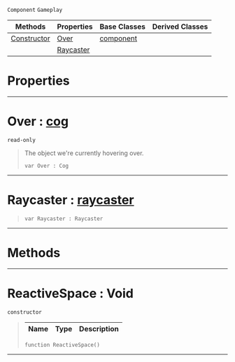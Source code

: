  `Component` `Gameplay`



|Methods|Properties|Base Classes|Derived Classes|
|---|---|---|---|
|[ Constructor](https://github.com/ZilchEngine/ZilchDocs/blob/master/code_reference/class_reference/reactivespace.md#reactivespace-void)|[ Over](https://github.com/ZilchEngine/ZilchDocs/blob/master/code_reference/class_reference/reactivespace.md#over-zilch-engine-documen)|[component](https://github.com/ZilchEngine/ZilchDocs/blob/master/code_reference/class_reference/component.md)| |
| |[ Raycaster](https://github.com/ZilchEngine/ZilchDocs/blob/master/code_reference/class_reference/reactivespace.md#raycaster-zilch-engine-do)| | |


 #  Properties


---  
 #  Over : [cog](https://github.com/ZilchEngine/ZilchDocs/blob/master/code_reference/class_reference/cog.md)

 `read-only`

> The object we're currently hovering over.
> ``` lang=cpp, name=Nada
> var Over : Cog


---  
 #  Raycaster : [raycaster](https://github.com/ZilchEngine/ZilchDocs/blob/master/code_reference/class_reference/raycaster.md)

> 
> ``` lang=cpp, name=Nada
> var Raycaster : Raycaster


---  
 #  Methods


---  
 #  ReactiveSpace : Void

 `constructor`

> 
> |Name|Type|Description|
> |---|---|---|
> ``` lang=cpp, name=Nada
> function ReactiveSpace()
> ``` 


---  
 

 